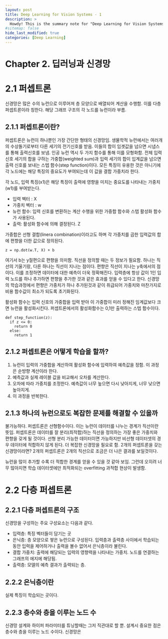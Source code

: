 ```yaml
---
layout: post
title: Deep Learning for Vision Systems - 1
description: >
  Howdy! This is the summary note for "Deep Learning for Vision Systems"
#sitemap: false
hide_last_modified: true
categories: [Deep Learning]
---
```


# Chapter 2. 딥러닝과 신경망
# 2.1 퍼셉트론
신경망은 많은 수의 뉴런으로 이루어져 층 모양으로 배열되어 계산을 수행함. 이를 다층 퍼셉트론이라 칭한다. 해당 그래프 구조의 각 노드를 뉴런이라 부름.
## 2.1.1 퍼셉트론이란? 
퍼셉트론은 뉴런이 하나뿐인 가장 간단한 형태의 신경망임. 생물학적 뉴런에서는 여러개의 수상돌기로부터 다른 세기의 전기신호를 받음. 이들의 합이 임곗값을 넘으면 시냅스를 통해 출력신호를 보냄. 인공 뉴런 역시 두 가지 함수를 통해 이를 모형화함. 전체 입력 신호 세기의 합을 구하는 가중합(weighted sum)과 입력 세기의 합이 입계값을 넘으면 출력 신호를 보내는 스텝 함수(step function)이다. 모든 특징이 유용한 것은 아니기에 각 노드에는 해당 특징의 중요도가 부여되는데 이 값을 결합 가중치라 한다.

각 노드, 입력 특징(x1)은 해당 특징이 출력에 영향을 미치는 중요도를 나타내는 가중치(w1)를 부여받는다. 

- 입력 벡터 : X
- 가중치 벡터 : w
- 뉴런 함수: 입력 신호를 변환하는 계산 수행을 위한 가중합 함수와 스텝 활성화 함수가 사용된다.  
- 출력: 활성화 함수에 의해 결정된다. Z

가중합은 선형 결합(linera combination)이라고도 하며 각 가중치를 곱한 입력값의 합에 편향을 더한 값으로 정의된다. 

```
z = np.dot(w.T, X) + b
```

여기서 b는 y절편으로 편향을 의미함. 직선을 정의할 때는 두 정보가 필요함. 하나는 직선의 기울기랑, 다른 하나는 직선이 지나는 점이다. 편향은 직선이 지나는 y축에서의 점이다. 이를 조정하면 데이터에 대한 예측이 더욱 정확해진다. 입력층에 항상 값이 1인 입력 노드를 하나 추가하면 편향을 추가한 것과 같은 효과를 얻을 수 있다고 한다. 신경망의 학습과정에서 편향은 가중치가 하나 추가된것과 같이 취급되어 가중치와 마찬가지로 비용 함수값이 최소가 되도록 초기화된다. 

활성화 함수는 입력 신호의 가중합을 입력 받아 이 가중합이 미러 정해진 임계값보다 크면 뉴런을 활성화시킨다. 퍼셉트론에서의 활성화함수는 0,1만 출력하는 스텝 함수이다. 

```
def step_function(z):
  if z <= 0:
    return 0
  else:
    return 1
```

## 2.1.2 퍼셉트론은 어떻게 학습을 할까?
1. 뉴런이 입력의 가중합을 계산하여 활성화 함수에 입력하여 예측값을 정함. 이 과정은 순방향 계산이라 한다.
2. 예측값과 실제 레이블 값을 비교해서 오차를 계산한다.
3. 오차에 따라 가중치를 조정한다. 예측값이 너무 높으면 다시 낮아지게, 너무 낮으면 높아지게.
4. 이 과정을 반복한다. 

## 2.1.3 하나의 뉴런으로도 복잡한 문제를 해결할 수 있을까
불가능하다. 퍼셉트론은 선형함수이다. 이는 뉴런이 데이터를 나누는 경계가 직선이란 뜻임. 퍼셉트론은 데이터를 잘 분리(최적합)하는 직선을 정의하는 가장 좋은 가중치와 편향을 갖게 될 것이다. 선형 분리 가능한 데이터이면 가능하지만 비선형 데이터셋의 경우 데이터에 적합하지 않게 된다. 더 복잡한 신경망을 필요로 함. 2개의 퍼셉트론을 갖는 신경망이라면? 2개의 퍼셉트론은 2개의 직선으로 조금은 더 나은 결과를 보일것이다. 

뉴런을 많이 추가할 수록 더 적합한 경계를 얻을 수 있을 것 같아 보임. 그런데 오히려 너무 많아지면 학습 데이터셋에만 최적화되는 overfitting 과적합 현상이 발생함. 

# 2.2 다층 퍼셉트론
## 2.2.1 다층 퍼셉트론의 구조
신경망을 구성하는 주요 구성요소는 다음과 같다. 
- 입력층: 특징 벡터들이 담기는 곳
- 은닉층: 층 모양으로 쌓은 뉴런으로 구성된다. 입력층과 출력층 사이에서 학습되는 동안 입력을 제어하거나 출력을 볼수 없어서 은닉층이라 불린다.
- 결합 가중치: 출력에 해당되는 입력의 영향력을 나타내는 가중치. 노드를 연결하는 그래프의 에지에 해당됨.
- 출력층: 모델의 예측 결과가 출력되는 층. 

## 2.2.2 은닉층이란
실제 특징이 학습되는 곳이다. 

## 2.2.3 층수와 층을 이루는 노드 수
신경망 설계와 하이퍼 파라미터를 튜닝할때는 그저 직관대로 할 뿐. 설계시 중요한 점은 층수와 층을 이루는 노드 수이다. 신경망은 
